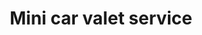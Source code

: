 ---
title: "Mini car valet service"
alt: "Exterior wash, interior and upholstery cleaning"
description: "Exterior wash, interior and upholstery cleaning"
category: "mobile-car-wash"
subcategory: "mini-car-valet"
image: "/mobile-car-wash/mini-car-valet.png"
ogImage: "/mobile-car-wash/mini-car-valet.png"
colour: "blue"
pathtxt: "Mini car valet"
published: true

subcategorycard:
  - published: true
    colour: "blue"
    description: "car valet mini subcategorycard description"
    path: "/"
    pathtxt: "Mini car valet"
    image: "/mobile-car-wash/mini-car-valet.png"


faqs:
  - question: "car valet mini q1?"
    answer: "You can return any item within 30 days of purchase."
  - question: "car valet mini q2?"
    answer: "Yes, we ship to most countries worldwide."
  - question: "car valet mini q3?"
    answer: "a3."

---